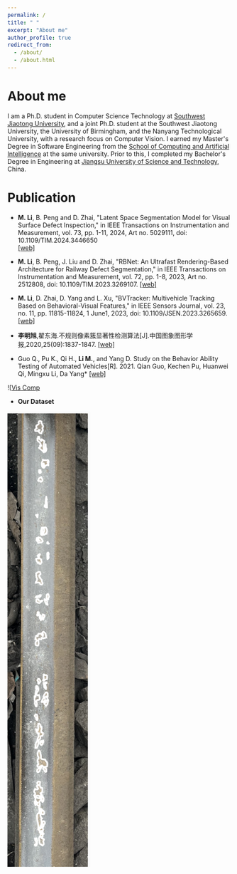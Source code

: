 ```yaml
---
permalink: /
title: " "
excerpt: "About me"
author_profile: true
redirect_from: 
  - /about/
  - /about.html
---
```


About me
========

I am a Ph.D. student in Computer Science Technology at [Southwest Jiaotong University](https://www.swjtu.edu.cn/), and a joint Ph.D. student at the Southwest Jiaotong University, the University of Birmingham, and the Nanyang Technological University, with a research focus on Computer Vision. I earned my Master's Degree in Software Engineering from the [School of Computing and Artificial Intelligence](https://scai.swjtu.edu.cn/index.html) at the same university. Prior to this, I completed my Bachelor's Degree in Engineering at [Jiangsu University of Science and Technology](https://www.just.edu.cn/), China.

<!-- I obtained my Bachelor's degree in Internet of Things from [Jiangsu University of Science and Technology](https://www.just.edu.cn/) in China, and later received my Master's degree in Software Engineering from [The School Of Computing And Artificial Intelligence](https://scai.swjtu.edu.cn/index.html), [Southwest Jiaotong University](https://www.swjtu.edu.cn/) in 2022.06. Currently, I am pursuing my Ph.D. degree in Computer Science Technology from the same university.

My research interests lie in the fields of railway defects inspection and computer vision. -->


<!-- News 
========
- <b> -->





Publication  
========
-  <b>M. Li</b>, B. Peng and D. Zhai, "Latent Space Segmentation Model for Visual Surface Defect Inspection," in IEEE Transactions on Instrumentation and Measurement, vol. 73, pp. 1-11, 2024, Art no. 5029111, doi: 10.1109/TIM.2024.3446650<br/> [[web]](https://ieeexplore.ieee.org/abstract/document/10654578)  &nbsp;

-  <b>M. Li</b>, B. Peng, J. Liu and D. Zhai, "RBNet: An Ultrafast Rendering-Based Architecture for Railway Defect Segmentation," in IEEE Transactions on Instrumentation and Measurement, vol. 72, pp. 1-8, 2023, Art no. 2512808, doi: 10.1109/TIM.2023.3269107. [[web]](https://ieeexplore.ieee.org/document/10106288) &nbsp;

-  <b>M. Li</b>, D. Zhai, D. Yang and L. Xu, "BVTracker: Multivehicle Tracking Based on Behavioral-Visual Features," in IEEE Sensors Journal, vol. 23, no. 11, pp. 11815-11824, 1 June1, 2023, doi: 10.1109/JSEN.2023.3265659. [[web]](https://ieeexplore.ieee.org/document/10102430)  &nbsp; 

-  <b>李明旭</b>,翟东海.不规则像素簇显著性检测算法[J].中国图象图形学报,2020,25(09):1837-1847. [[web]](http://www.cjig.cn/jig/ch/reader/view_abstract.aspx?file_no=20200909&flag=1)  &nbsp; 

-  Guo Q., Pu K., Qi H., <b>Li M.</b>, and Yang D. Study on the Behavior Ability Testing of Automated Vehicles[R]. 2021.
   Qian Guo, Kechen Pu, Huanwei Qi, Mingxu Li, Da Yang*  [[web]](https://trid.trb.org/view/1759600)




![[Vis Comp](../images/power_comp.png)


-  <b>Our Dataset</b><br/>

![Segmentation](../images/dataset_collecting.png)






  
    


